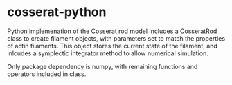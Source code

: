 # cosserat-python
Python implemenation of the Cosserat rod model
Includes a CosseratRod class to create filament objects, with parameters set to match the properties of actin filaments. This object stores the current state of the filament, and inlcudes a symplectic integrator method to allow numerical simulation. 

Only package dependency is numpy, with remaining functions and operators included in class.
